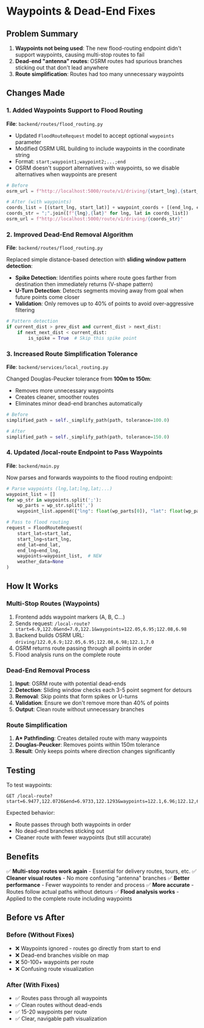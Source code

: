 # Waypoints & Dead-End Fixes

## Problem Summary

1. **Waypoints not being used**: The new flood-routing endpoint didn't support waypoints, causing multi-stop routes to fail
2. **Dead-end "antenna" routes**: OSRM routes had spurious branches sticking out that don't lead anywhere
3. **Route simplification**: Routes had too many unnecessary waypoints

## Changes Made

### 1. Added Waypoints Support to Flood Routing

**File**: `backend/routes/flood_routing.py`

- Updated `FloodRouteRequest` model to accept optional `waypoints` parameter
- Modified OSRM URL building to include waypoints in the coordinate string
- Format: `start;waypoint1;waypoint2;...;end`
- OSRM doesn't support alternatives with waypoints, so we disable alternatives when waypoints are present

```python
# Before
osrm_url = f"http://localhost:5000/route/v1/driving/{start_lng},{start_lat};{end_lng},{end_lat}"

# After (with waypoints)
coords_list = [(start_lng, start_lat)] + waypoint_coords + [(end_lng, end_lat)]
coords_str = ";".join([f"{lng},{lat}" for lng, lat in coords_list])
osrm_url = f"http://localhost:5000/route/v1/driving/{coords_str}"
```

### 2. Improved Dead-End Removal Algorithm

**File**: `backend/routes/flood_routing.py`

Replaced simple distance-based detection with **sliding window pattern detection**:

- **Spike Detection**: Identifies points where route goes farther from destination then immediately returns (V-shape pattern)
- **U-Turn Detection**: Detects segments moving away from goal when future points come closer
- **Validation**: Only removes up to 40% of points to avoid over-aggressive filtering

```python
# Pattern detection
if current_dist > prev_dist and current_dist > next_dist:
    if next_next_dist < current_dist:
        is_spike = True  # Skip this spike point
```

### 3. Increased Route Simplification Tolerance

**File**: `backend/services/local_routing.py`

Changed Douglas-Peucker tolerance from **100m to 150m**:

- Removes more unnecessary waypoints
- Creates cleaner, smoother routes
- Eliminates minor dead-end branches automatically

```python
# Before
simplified_path = self._simplify_path(path, tolerance=100.0)

# After
simplified_path = self._simplify_path(path, tolerance=150.0)
```

### 4. Updated /local-route Endpoint to Pass Waypoints

**File**: `backend/main.py`

Now parses and forwards waypoints to the flood routing endpoint:

```python
# Parse waypoints (lng,lat;lng,lat;...)
waypoint_list = []
for wp_str in waypoints.split(';'):
    wp_parts = wp_str.split(',')
    waypoint_list.append({"lng": float(wp_parts[0]), "lat": float(wp_parts[1])})

# Pass to flood routing
request = FloodRouteRequest(
    start_lat=start_lat,
    start_lng=start_lng,
    end_lat=end_lat,
    end_lng=end_lng,
    waypoints=waypoint_list,  # NEW
    weather_data=None
)
```

## How It Works

### Multi-Stop Routes (Waypoints)

1. Frontend adds waypoint markers (A, B, C...)
2. Sends request: `/local-route?start=6.9,122.0&end=7.0,122.1&waypoints=122.05,6.95;122.08,6.98`
3. Backend builds OSRM URL: `driving/122.0,6.9;122.05,6.95;122.08,6.98;122.1,7.0`
4. OSRM returns route passing through all points in order
5. Flood analysis runs on the complete route

### Dead-End Removal Process

1. **Input**: OSRM route with potential dead-ends
2. **Detection**: Sliding window checks each 3-5 point segment for detours
3. **Removal**: Skip points that form spikes or U-turns
4. **Validation**: Ensure we don't remove more than 40% of points
5. **Output**: Clean route without unnecessary branches

### Route Simplification

1. **A\* Pathfinding**: Creates detailed route with many waypoints
2. **Douglas-Peucker**: Removes points within 150m tolerance
3. **Result**: Only keeps points where direction changes significantly

## Testing

To test waypoints:

```
GET /local-route?start=6.9477,122.0726&end=6.9733,122.1293&waypoints=122.1,6.96;122.12,6.97
```

Expected behavior:

- Route passes through both waypoints in order
- No dead-end branches sticking out
- Cleaner route with fewer waypoints (but still accurate)

## Benefits

✅ **Multi-stop routes work again** - Essential for delivery routes, tours, etc.
✅ **Cleaner visual routes** - No more confusing "antenna" branches
✅ **Better performance** - Fewer waypoints to render and process
✅ **More accurate** - Routes follow actual paths without detours
✅ **Flood analysis works** - Applied to the complete route including waypoints

## Before vs After

### Before (Without Fixes)

- ❌ Waypoints ignored - routes go directly from start to end
- ❌ Dead-end branches visible on map
- ❌ 50-100+ waypoints per route
- ❌ Confusing route visualization

### After (With Fixes)

- ✅ Routes pass through all waypoints
- ✅ Clean routes without dead-ends
- ✅ 15-20 waypoints per route
- ✅ Clear, navigable path visualization
